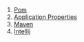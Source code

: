 1. [Pom](notes.pom.md)
2. [Application Properties](notes.application.properties.md)
3.  [Maven](notes.mvn.md)
4.  [Intellij](notes.setupIntellij.md)
